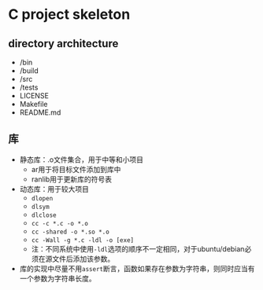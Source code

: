 # C project skeleton

## directory architecture

+ /bin
+ /build
+ /src
+ /tests
+ LICENSE
+ Makefile
+ README.md

## 库

+ 静态库：.o文件集合，用于中等和小项目
    + ar用于将目标文件添加到库中
    + ranlib用于更新库的符号表
+ 动态库：用于较大项目
    + `dlopen`
    + `dlsym`
    + `dlclose`
    + `cc -c *.c -o *.o`
    + `cc -shared -o *.so *.o`
    + `cc -Wall -g *.c -ldl -o [exe]`
    + 注：不同系统中使用`-ldl`选项的顺序不一定相同，对于ubuntu/debian必须在源文件后添加该参数。
+ 库的实现中尽量不用`assert`断言，函数如果存在参数为字符串，则同时应当有一个参数为字符串长度。
